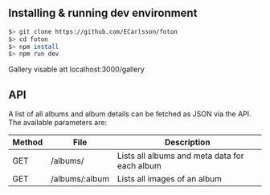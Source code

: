 ## Installing & running dev environment
```bash
$> git clone https://github.com/ECarlsson/foton
$> cd foton
$> npm install
$> npm run dev
```

Gallery visable att localhost:3000/gallery

## API
A list of all albums and album details can be fetched as JSON via the API. The available parameters are:

| Method | File           | Description                                   |
|--------|----------------|-----------------------------------------------|
| GET    | /albums/       | Lists all albums and meta data for each album |
| GET    | /albums/:album | Lists all images of an album                  |